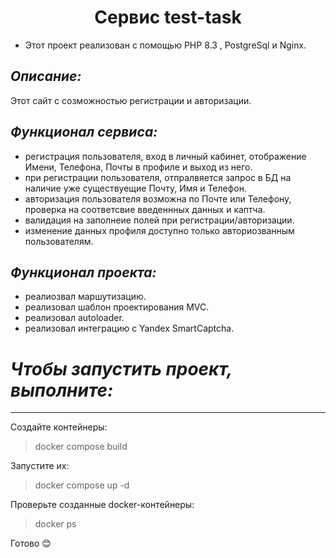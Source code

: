 # <h1 align="center">Сервис test-task</h1>
- Этот проект реализован с помощью PHP 8.3 , PostgreSql и Nginx.

## ___Описание:___
Этот сайт с созможностью регистрации и авторизации.

## ___Функционал сервиса:___
- регистрация пользователя, вход в личный кабинет, отображение Имени, Телефона, Почты в профиле и выход из него.
- при регистрации пользователя, отпралвяется запрос в БД на наличие уже существуещие Почту, Имя и Телефон.
- авторизация пользователя возможна по Почте или Телефону, проверка на соответсвие введеннных данных и каптча.
- валидация на заполнеие полей при регистрации/авторизации.
- изменение данных профиля доступно только авториозванным пользователям.

## ___Функционал проекта:___

- реалиозвал маршутизацию.
- реализовал шаблон проектирования MVC.
- реализовал autoloader.
- реализовал интеграцию с Yandex SmartCaptcha.

# ___Чтобы запустить проект, выполните:___
___
Создайте контейнеры:
>docker compose build

Запустите их:
>docker compose up -d

Проверьте созданные docker-контейнеры:
>docker ps

Готово :blush:

